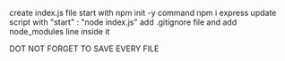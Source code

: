 create index.js file
start with npm init -y command
npm i express
update script with "start" : "node index.js"
add .gitignore file and add node_modules line  inside it


DOT NOT FORGET TO SAVE EVERY FILE
